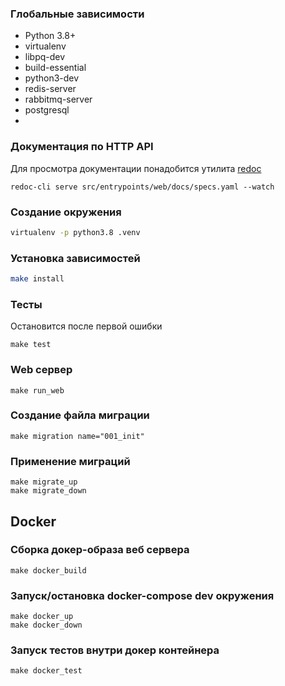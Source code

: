 ### Глобальные зависимости
* Python 3.8+
* virtualenv
* libpq-dev
* build-essential 
* python3-dev
* redis-server
* rabbitmq-server
* postgresql
* 
### Документация по HTTP API
Для просмотра документации понадобится утилита [redoc](https://github.com/Redocly/redoc)
```shell
redoc-cli serve src/entrypoints/web/docs/specs.yaml --watch
```

### Создание окружения
```bash
virtualenv -p python3.8 .venv
```
### Установка зависимостей
```bash
make install
```

### Тесты
Остановится после первой ошибки
```shell
make test
```

### Web сервер
```shell
make run_web
```

### Создание файла миграции
```shell
make migration name="001_init"
```

### Применение миграций
```shell
make migrate_up
make migrate_down
```

## Docker

### Сборка докер-образа веб сервера
```shell
make docker_build
```

### Запуск/остановка docker-compose dev окружения
```shell
make docker_up
make docker_down
```

### Запуск тестов внутри докер контейнера
```shell
make docker_test
```
